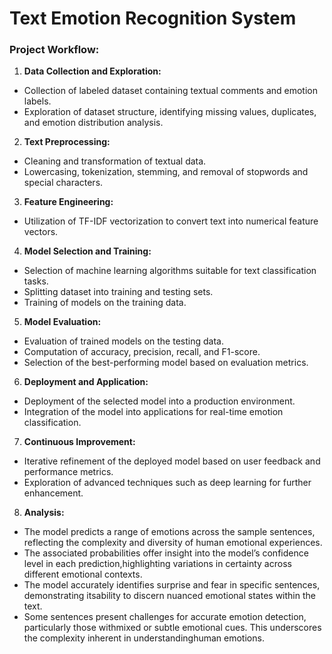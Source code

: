 # Text Emotion Recognition System

### Project Workflow:

1. **Data Collection and Exploration:**
*  Collection of labeled dataset containing textual comments and emotion labels.
*  Exploration of dataset structure, identifying missing values, duplicates, and emotion distribution analysis.

2. **Text Preprocessing:**
*  Cleaning and transformation of textual data.
*  Lowercasing, tokenization, stemming, and removal of stopwords and special characters.

3. **Feature Engineering:**
* Utilization of TF-IDF vectorization to convert text into numerical feature vectors.

4. **Model Selection and Training:**
*  Selection of machine learning algorithms suitable for text classification tasks.
*  Splitting dataset into training and testing sets.
*  Training of models on the training data.

5. **Model Evaluation:**
*  Evaluation of trained models on the testing data.
*  Computation of accuracy, precision, recall, and F1-score.
*  Selection of the best-performing model based on evaluation metrics.

6. **Deployment and Application:**
*  Deployment of the selected model into a production environment.
*  Integration of the model into applications for real-time emotion classification.
   
7. **Continuous Improvement:**
*  Iterative refinement of the deployed model based on user feedback and performance metrics.
*  Exploration of advanced techniques such as deep learning for further enhancement.

8.  **Analysis:**
*  The model predicts a range of emotions across the sample sentences, reflecting the complexity and diversity of human emotional experiences.
*  The associated probabilities offer insight into the model’s confidence level in each prediction,highlighting variations in certainty across different emotional        contexts.
*  The model accurately identifies surprise and fear in specific sentences, demonstrating itsability to discern nuanced emotional states within the text.
*  Some sentences present challenges for accurate emotion detection, particularly those withmixed or subtle emotional cues. This underscores the complexity inherent 
   in understandinghuman emotions.
